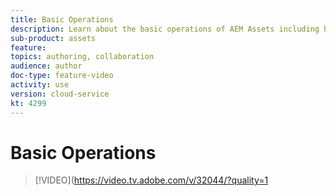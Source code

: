 ```yaml
---
title: Basic Operations
description: Learn about the basic operations of AEM Assets including how to create folders, as well as upload, copy, move and delete assets.
sub-product: assets
feature:
topics: authoring, collaboration
audience: author
doc-type: feature-video
activity: use
version: cloud-service
kt: 4299
---
```


# Basic Operations

>[!VIDEO](https://video.tv.adobe.com/v/32044/?quality=1